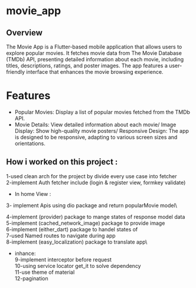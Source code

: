 # movie_app

## Overview
The Movie App is a Flutter-based mobile application that allows users to explore popular movies.
It fetches movie data from The Movie Database (TMDb) API, presenting detailed information about each movie, including titles, descriptions, ratings, and poster images. The app features a user-friendly interface that enhances the movie browsing experience.
# Features
* Popular Movies: Display a list of popular movies fetched from the TMDb API.
* Movie Details: View detailed information about each movie/
Image Display: Show high-quality movie posters/
Responsive Design: The app is designed to be responsive, adapting to various screen sizes and orientations.
## How i worked on this project :
1-used clean arch for the project by divide every use case into fetcher\
2-implement Auth fetcher  include (login & register view, formkey validate)
* In home View :
  
3- implement Apis using dio package and return popularMovie model\
 
4-implement (provider) package to mange states of response model data\
5-implement (cached_network_image) package to provide image\
  6-implement (either_dart) package to handel states of  <error or response>\
  7-used Named routes to navigate during app\
   8-implement (easy_localization) package to translate app\
   * inhance:\
   9-implement interceptor before request\
   10-using service locator get_it to solve dependency\
   11-use theme of material\
   12-pagination
   



